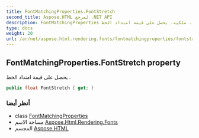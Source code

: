 ```yaml
---
title: FontMatchingProperties.FontStretch
second_title: Aspose.HTML لمرجع .NET API
description: FontMatchingProperties ملكية. يحصل على قيمة امتداد الخط .
type: docs
weight: 20
url: /ar/net/aspose.html.rendering.fonts/fontmatchingproperties/fontstretch/
---
```

## FontMatchingProperties.FontStretch property

يحصل على قيمة امتداد الخط .

```csharp
public float FontStretch { get; }
```

### أنظر أيضا

* class [FontMatchingProperties](../)
* مساحة الاسم [Aspose.Html.Rendering.Fonts](../../fontmatchingproperties/)
* المجسم [Aspose.HTML](../../../)


